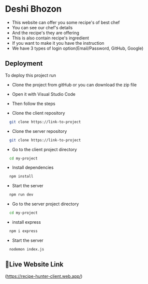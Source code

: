 
# Deshi Bhozon

- This website can offer you some recipe's of best chef
- You can see our chef's details
- And the recipe's they are offering
- This is also contain recipe's ingredient
- If you want to make it you have the instruction
- We have 3 types of login option(Email/Password, GitHub, Google)





## Deployment

To deploy this project run
- Clone the project from gitHub or you can download the zip file
- Open it with Visual Studio Code
- Then follow the steps

- Clone the client repository
```bash
  git clone https://link-to-project
```
- Clone the server repository
```bash
  git clone https://link-to-project
```

- Go to the client project directory

```bash
  cd my-project
```

- Install dependencies

```bash
  npm install
```

- Start the server

```bash
  npm run dev
```

- Go to the server project directory

```bash
  cd my-project
```
- install express
```bash
  npm i express
```
- Start the server
```bash
  nodemon index.js
```
## 🔗Live Website Link
(https://recipe-hunter-client.web.app/)


